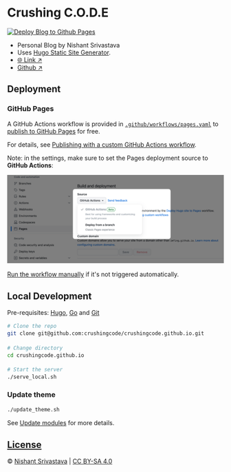 # Crushing C.O.D.E

[![Deploy Blog to Github Pages](https://github.com/crushingcode/crushingcode-source/actions/workflows/pages.yaml/badge.svg)](https://github.com/crushingcode/crushingcode-source/actions/workflows/pages.yaml)

- Personal Blog by Nishant Srivastava
- Uses [Hugo Static Site Generator](https://gohugo.io/).
- [🌐 Link ↗](https://crushingcode.github.io)
- [Github ↗](https://github.com/crushingcode/crushingcode.github.io)

## Deployment

### GitHub Pages

A GitHub Actions workflow is provided in [`.github/workflows/pages.yaml`](./.github/workflows/pages.yaml) to [publish to GitHub Pages](https://github.blog/changelog/2022-07-27-github-pages-custom-github-actions-workflows-beta/) for free.

For details, see [Publishing with a custom GitHub Actions workflow](https://docs.github.com/en/pages/getting-started-with-github-pages/configuring-a-publishing-source-for-your-github-pages-site#publishing-with-a-custom-github-actions-workflow).

Note: in the settings, make sure to set the Pages deployment source to **GitHub Actions**:

<img src="assets/github_actions_for_gh_pages.png" width=600 />

[Run the workflow manually](https://docs.github.com/en/actions/using-workflows/manually-running-a-workflow) if it's not triggered automatically.

## Local Development

Pre-requisites: [Hugo](https://gohugo.io/getting-started/installing/), [Go](https://golang.org/doc/install) and [Git](https://git-scm.com)

```sh
# Clone the repo
git clone git@github.com:crushingcode/crushingcode.github.io.git

# Change directory
cd crushingcode.github.io

# Start the server
./serve_local.sh
```

### Update theme

```sh
./update_theme.sh
```

See [Update modules](https://gohugo.io/hugo-modules/use-modules/#update-modules) for more details.

## [License](/LICENSE.md)

© [Nishant Srivastava](https://www.nisrulz.com) | [CC BY-SA 4.0](https://creativecommons.org/licenses/by-sa/4.0/)

